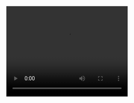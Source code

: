 <video width="320" height="240" controls>
  <source src="C:\Users\HP\Documents\Bandicam\bandicam 2024-10-16 11-55-16-976" type="video/mp4">
</video>
